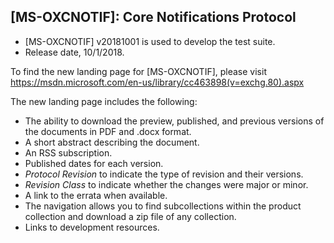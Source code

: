 ## [MS-OXCNOTIF]: Core Notifications Protocol
- [MS-OXCNOTIF] v20181001 is used to develop the test suite. 
- Release date, 10/1/2018.

To find the new landing page for [MS-OXCNOTIF], please visit https://msdn.microsoft.com/en-us/library/cc463898(v=exchg.80).aspx

The new landing page includes the following:
- The ability to download the preview, published, and previous versions of the documents in PDF and .docx format.
- A short abstract describing the document.
- An RSS subscription.
- Published dates for each version.
- *Protocol Revision* to indicate the type of revision and their versions.
- *Revision Class* to indicate whether the changes were major or minor.
- A link to the errata when available.
- The navigation allows you to find subcollections within the product collection and download a zip file of any collection.
- Links to development resources.